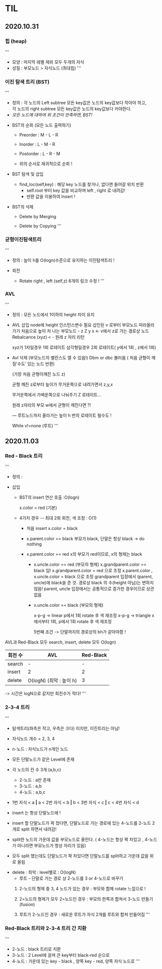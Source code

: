 # __TIL__ 

  

## 2020.10.31

  
### 힙 (heap)

'''
+ 모양 : 마지막 레벨 제외 모두 두개의 자식
+ 성질 : 부모노드 > 자식노드 (최대힙)
'''  


### 이진 탐색 트리 (BST)

'''
+ 정의 : 각 노드의 Left subtree 모든 key값은 노드의 key값보다 작아야 하고,  
        각 노드의 right subtree 모든 key값은 노드의 key값보다 커야한다.  
+  _모든 노드에 대하여 위 조건이 만족하면, BST!_


* BST의 순회 (모든 노드 출력하기)  
    
    - Preorder : M - L - R  

    - Inorder : L - M - R  

    - Postorder : L - R - M  

    - 위의 순서로 재귀적으로 순회 !
    
* BST 탐색 및 삽입 

    - find_loc(self,key) : 해당 key 노드를 찾거나, 없다면 들어갈 위치 반환
        - self.root 부터 key 값을 비교하며 left , right 로 내려감!
        - 반환 값을 이용하여 Insert !
    
* BST의 삭제

    - Delete by Merging

    - Delete by Copying
'''  


### 균형이진탐색트리

'''
+ 정의 : 높이 h를 O(logn)수준으로 유지하는 이진탐색트리 !

+ 회전
    - Rotate right , left (self,z)
        6개의 링크 수정 !
'''  

### AVL     
'''
+ 정의 : 모든 노드에서 1이하의 height 차이 유지 

+ AVL 삽입
    node에 height 인스턴스변수 필요
    삽인된 v 로부터  부모노드 따라올라가기
    처음으로 높이 차 나는 부모노드 - z
    Z y x <-  v에서 z로 가는 경로상 노드
    Rebalcance (xyz)  < - 원래 z 자리 리턴

    xyz가 1자일경우 1회 로테이트
    삼각형일경우 2회 로테이트( y에서  1회 , z에서 1회)

+ Avl 삭제 (부모노드의 밸런스도 깰 수 있음!)
    Dbm or dbc 불러옴 ( 처음 균형이 깨질’수도’ 있는 노드 반환)

    (가장 처음 균형이꺠진 노드 z)

    균형 깨진 z로부터 높이가 무거운쪽으로 내려가면서 z,y,x 

    무거운쪽에서 가벼운쪽으로 나눠주기 
    Z 로테이트…

    원래 z자리의 부모 w에서 균형이 깨진다면 ?!

    — 루트노드까지 올라가는 높이 h 번의 로테이트 될수도 !

    While v!=none (루트)
'''  


## 2020.11.03

### Red - Black 트리
'''
+ 정의 :


+ 삽입
    + BST의 insert 연산 호출 :O(logn)

        x.color = red (기본)
    + 4가지 경우    -- 최대 2회 회전, 색 조정 : O(1) 
        - 처음 insert
            x.color = black


        - x.parent.color == black
            부모가 black, 단말은 항상 black 
            -> do nothing


        - x.parent.color == red
            x의 부모가 red이므로, x의 형제는 black

            - x.uncle.color == red (부모의 형제)
                x.grandparent.color == black 임!
                x.grandparent.color = red 으로 조정
                x.parent.color , x.uncle.color = black 으로 조정
                grandparent 입장에서 (parent, uncle)에 black을 준 것.
                경로상 black 의 수(height 아님)는 변하지 않음!
                parent, uncle 입장에서는 공통적으로 증가한 경우이므로 상관없음   

                
            - x.uncle.color == black (부모의 형제)

                x-p-g -> linear 
                    p에서 1회 rotate 후 색 재조정
                x-p-g -> triangle
                    x에서부터 1회, p에서 1회 rotate 후 색 재조정

                5번째 조건 -> 단말까지의 경로상의 bh가 같아야함 !

AVL과 Red-Black 모두 search, insert, delete 모두 O(logn)

|회전 수 | AVL | Red-Black   |
|---|---|---|
search | - | - 
insert | 2 | 2 
delete | O(logN)  (최악 : 높이 h)| 3 

-> 시간은 logN으로 같지만 회전수가 적다!
'''  

### 2-3-4 트리 
'''
* 탐색트리(좌측은 작고, 우측은 크다) 이지만, 이진트리는 아님! 
* 자식노드 개수 = 2, 3, 4
* n-노드 : 자식노드가 n개인 노드
* 모든 단말노드가 같은 Level에 존재

* 각 노드의 칸 수 3개 (a,b,c)
    - 2-노드 : a만 존재
    - 3-노드 : a,b
    - 4-노드 : a,b,c
* 1번 자식 < a __|__ a < 2번 자식 < b  __|__ b < 3번 자식 < c __|__ c < 4번 자식 < d 
* insert 는 항상 단말노드에 !
* insert 할 단말노드가 꽉 찼다면, 단말노드로 가는 경로에 있는 4-노드를 2-노드 2개로 split 하면서 내려감!
* split한 노드의 가운데 값을 부모노드로 올린다. ( 4-노드는 항상 꽉 차있고 , 4-노드가 아니라면 부모노드가 항상 자리가 있음)
* 모두 split 했는데도 단말노드가 꽉 차있다면 단말노드를 split하고 가운데 값을 위로 올림


+ delete : 최악 : level별로 : O(logN)
    - 루트 - 단말로 가는 경로 상 2-노드를 3 or 4-노드로 바꾸기 
    1. 2-노드의 형제 중 3, 4 노드가 있는 경우 : 부모와 함께 rotate 느낌으로 !

    2. 2=노드의 형제가 모두 2=노드인 경우 : 부모의 한쪽과 합쳐서 3-노드 만들기 (fusion)

    3. 루트가 2-노드인 경우 : 새로운 루트가 자식 2개를 루트와 합쳐 만들어짐
'''  

### Red-Black 트리와 2-3-4 트리 간 치환
'''
+ 2-노드 : black 트리로 치환
+ 3-노드 : 2 Level에 걸쳐 큰 key부터 black-red 순으로
+ 4-노드 : 가운데 있는 key - black , 양쪽 key - red, 양쪽 자식 노드로 
'''  
